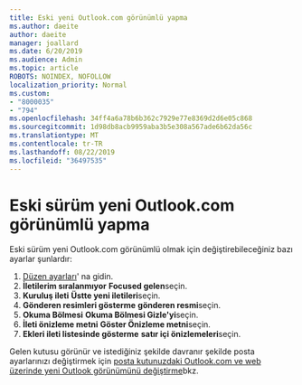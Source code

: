 ```yaml
---
title: Eski yeni Outlook.com görünümlü yapma
ms.author: daeite
author: daeite
manager: joallard
ms.date: 6/20/2019
ms.audience: Admin
ms.topic: article
ROBOTS: NOINDEX, NOFOLLOW
localization_priority: Normal
ms.custom:
- "8000035"
- "794"
ms.openlocfilehash: 34ff4a6a78b6b362c7929e77e8369d2d6e05c868
ms.sourcegitcommit: 1d98db8acb9959aba3b5e308a567ade6b62da56c
ms.translationtype: MT
ms.contentlocale: tr-TR
ms.lasthandoff: 08/22/2019
ms.locfileid: "36497535"
---
```

# <a name="how-to-make-the-new-outlookcom-look-like-the-old-version"></a>Eski sürüm yeni Outlook.com görünümlü yapma

Eski sürüm yeni Outlook.com görünümlü olmak için değiştirebileceğiniz bazı ayarlar şunlardır:

1. [Düzen ayarları](https://outlook.live.com/mail/options/mail/layout)' na gidin.
1. **İletilerim sıralanmıyor** **Focused gelen**seçin.
1. **Kuruluş ileti** **Üstte yeni iletileri**seçin.
1. **Gönderen resimleri gösterme** **gönderen resmi**seçin.
1. **Okuma Bölmesi** **Okuma Bölmesi Gizle'yi**seçin.
1. **İleti önizleme metni** **Göster Önizleme metni**seçin.
1. **Ekleri ileti listesinde gösterme** **satır içi önizlemeleri**seçin.

Gelen kutusu görünür ve istediğiniz şekilde davranır şekilde posta ayarlarınızı değiştirmek için [posta kutunuzdaki Outlook.com ve web üzerinde yeni Outlook görünümünü değiştirme](https://support.office.com/article/b41c2ecb-f23c-42b3-b7f8-659646d5e58c?wt.mc_id=Office_Outlook_com_Alchemy)bkz.